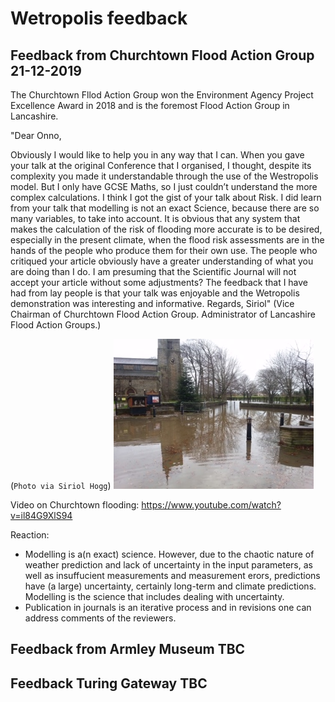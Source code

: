 # Wetropolis feedback

## Feedback from Churchtown Flood Action Group  21-12-2019
The Churchtown Fllod Action Group won the Environment Agency Project Excellence Award in 2018 and is the foremost Flood Action Group in Lancashire.

"Dear Onno, 

Obviously I would like to help you in any way that I can. When  you gave your talk at the original Conference that I organised, I thought, despite its complexity you made it understandable through the use of the Westropolis model. But I only have GCSE Maths, so I just couldn’t understand the more complex calculations. I think I got the gist of your talk about Risk. I did learn from your talk that modelling is not an exact Science, because there are so many variables, to take into account. It is obvious that any system that makes the calculation of the risk of flooding more accurate is to be desired, especially in the present climate, when the flood risk assessments are in the hands of the people who produce them for their own use. The people who critiqued your article obviously have a greater understanding of what you are doing than I do. I am presuming that the Scientific Journal will not accept your article without some adjustments? 
The feedback that I have had from lay people is that your talk was enjoyable and the Wetropolis demonstration was interesting and informative. 
Regards, Siriol" (Vice Chairman of Churchtown Flood Action Group. Administrator of Lancashire Flood Action Groups.) 

(```Photo via Siriol Hogg```) ![PhotoCT](image0.jpeg)

Video on Churchtown flooding: https://www.youtube.com/watch?v=il84G9XlS94

Reaction:
- Modelling is a(n exact) science. However, due to the chaotic nature of weather prediction and lack of uncertainty in the input parameters, as well as insuffucient measurements and measurement erors, predictions have (a large) uncertainty, certainly long-term and climate predictions. Modelling is the science that includes dealing with uncertainty.
- Publication in journals is an iterative process and in revisions one can address comments of the reviewers.

## Feedback from Armley Museum TBC

## Feedback Turing Gateway TBC
